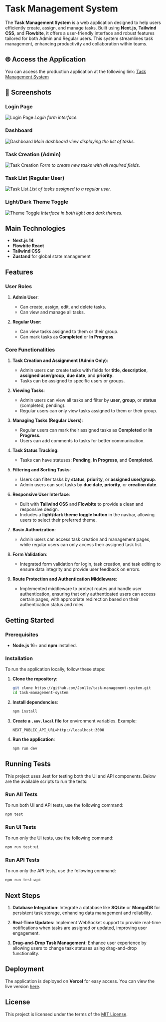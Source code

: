 # Task Management System

The **Task Management System** is a web application designed to help users efficiently create, assign, and manage tasks. Built using **Next.js**, **Tailwind CSS**, and **Flowbite**, it offers a user-friendly interface and robust features tailored for both Admin and Regular users. This system streamlines task management, enhancing productivity and collaboration within teams.

## 🌐 Access the Application

You can access the production application at the following link: [Task Management System](https://tms-tool.vercel.app)

## 📸 Screenshots

### Login Page

![Login Page](screenshots/login_page.jpeg)
_Login form interface._

### Dashboard

![Dashboard](screenshots/dashboard.jpeg)
_Main dashboard view displaying the list of tasks._

### Task Creation (Admin)

![Task Creation](screenshots/task_creation.jpeg)
_Form to create new tasks with all required fields._

### Task List (Regular User)

![Task List](screenshots/task_list.jpeg)
_List of tasks assigned to a regular user._

### Light/Dark Theme Toggle

![Theme Toggle](screenshots/theme_toggle.jpeg)
_Interface in both light and dark themes._

## Main Technologies

- **Next.js 14**
- **Flowbite React**
- **Tailwind CSS**
- **Zustand** for global state management

## Features

### User Roles

1. **Admin User**:

   - Can create, assign, edit, and delete tasks.
   - Can view and manage all tasks.

2. **Regular User**:
   - Can view tasks assigned to them or their group.
   - Can mark tasks as **Completed** or **In Progress**.

### Core Functionalities

1. **Task Creation and Assignment (Admin Only)**:

   - Admin users can create tasks with fields for **title**, **description**, **assigned user/group**, **due date**, and **priority**.
   - Tasks can be assigned to specific users or groups.

2. **Viewing Tasks**:

   - Admin users can view all tasks and filter by **user**, **group**, or **status** (completed, pending).
   - Regular users can only view tasks assigned to them or their group.

3. **Managing Tasks (Regular Users)**:

   - Regular users can mark their assigned tasks as **Completed** or **In Progress**.
   - Users can add comments to tasks for better communication.

4. **Task Status Tracking**:

   - Tasks can have statuses: **Pending**, **In Progress**, and **Completed**.

5. **Filtering and Sorting Tasks**:

   - Users can filter tasks by **status**, **priority**, or **assigned user/group**.
   - Admin users can sort tasks by **due date**, **priority**, or **creation date**.

6. **Responsive User Interface**:

   - Built with **Tailwind CSS** and **Flowbite** to provide a clean and responsive design.
   - Includes a **light/dark theme toggle button** in the navbar, allowing users to select their preferred theme.

7. **Basic Authorization**:

   - Admin users can access task creation and management pages, while regular users can only access their assigned task list.

8. **Form Validation**:

   - Integrated form validation for login, task creation, and task editing to ensure data integrity and provide user feedback on errors.

9. **Route Protection and Authentication Middleware**:
   - Implemented middleware to protect routes and handle user authentication, ensuring that only authenticated users can access certain pages, with appropriate redirection based on their authentication status and roles.

## Getting Started

### Prerequisites

- **Node.js** 16+ and **npm** installed.

### Installation

To run the application locally, follow these steps:

1. **Clone the repository**:

   ```bash
   git clone https://github.com/Jonlle/task-management-system.git
   cd task-management-system
   ```

2. **Install dependencies**:

   ```bash
   npm install
   ```

3. **Create a `.env.local` file** for environment variables. Example:

   ```plaintext
   NEXT_PUBLIC_API_URL=http://localhost:3000
   ```

4. **Run the application**:

   ```bash
   npm run dev
   ```

## Running Tests

This project uses Jest for testing both the UI and API components. Below are the available scripts to run the tests:

### Run All Tests

To run both UI and API tests, use the following command:

```bash
npm test
```

### Run UI Tests

To run only the UI tests, use the following command:

```bash
npm run test:ui
```

### Run API Tests

To run only the API tests, use the following command:

```bash
npm run test:api
```

## Next Steps

1. **Database Integration**:
   Integrate a database like **SQLite** or **MongoDB** for persistent task storage, enhancing data management and reliability.

2. **Real-Time Updates**:
   Implement WebSocket support to provide real-time notifications when tasks are assigned or updated, improving user engagement.

3. **Drag-and-Drop Task Management**:
   Enhance user experience by allowing users to change task statuses using drag-and-drop functionality.

## Deployment

The application is deployed on **Vercel** for easy access. You can view the live version [here](https://tms-tool.vercel.app).

## License

This project is licensed under the terms of the [MIT License](./LICENSE).
